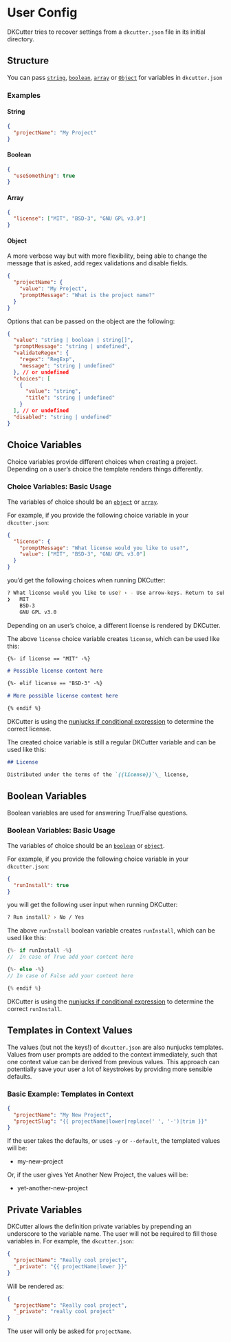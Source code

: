 # User Config

DKCutter tries to recover settings from a `dkcutter.json` file in its initial directory.

## Structure

You can pass [`string`](#string), [`boolean`](#boolean), [`array`](#array) or [`Object`](#object) for variables in `dkcutter.json`

### Examples

#### String

```json
{
  "projectName": "My Project"
}
```

#### Boolean

```json
{
  "useSomething": true
}
```

#### Array

```json
{
  "license": ["MIT", "BSD-3", "GNU GPL v3.0"]
}
```

#### Object

A more verbose way but with more flexibility, being able to change the message that is asked, add regex validations and disable fields.

```json
{
  "projectName": {
    "value": "My Project",
    "promptMessage": "What is the project name?"
  }
}
```

Options that can be passed on the object are the following:

```json
{
  "value": "string | boolean | string[]",
  "promptMessage": "string | undefined",
  "validateRegex": {
    "regex": "RegExp",
    "message": "string | undefined"
  }, // or undefined
  "choices": [
    {
      "value": "string",
      "title": "string | undefined"
    }
  ], // or undefined
  "disabled": "string | undefined"
}
```

## Choice Variables

Choice variables provide different choices when creating a project. Depending on a user’s choice the template renders things differently.

### Choice Variables: Basic Usage

The variables of choice should be an [`object`](#object) or [`array`](#array).

For example, if you provide the following choice variable in your `dkcutter.json`:

```json
{
  "license": {
    "promptMessage": "What license would you like to use?",
    "value": ["MIT", "BSD-3", "GNU GPL v3.0"]
  }
}
```

you’d get the following choices when running DKCutter:

```bash
? What license would you like to use? › - Use arrow-keys. Return to submit.
❯   MIT
    BSD-3
    GNU GPL v3.0
```

Depending on an user’s choice, a different license is rendered by DKCutter.

The above `license` choice variable creates `license`, which can be used like this:

```md
{%- if license == "MIT" -%}

# Possible license content here

{%- elif license == "BSD-3" -%}

# More possible license content here

{% endif %}
```

DKCutter is using the [nunjucks if conditional expression](https://mozilla.github.io/nunjucks/templating.html#if) to determine the correct license.

The created choice variable is still a regular DKCutter variable and can be used like this:

```md
## License

Distributed under the terms of the `{{license}}`\_ license,
```

## Boolean Variables

Boolean variables are used for answering True/False questions.

### Boolean Variables: Basic Usage

The variables of choice should be an [`boolean`](#boolean) or [`object`](#object).

For example, if you provide the following choice variable in your `dkcutter.json`:

```json
{
  "runInstall": true
}
```

you will get the following user input when running DKCutter:

```bash
? Run install? › No / Yes
```

The above `runInstall` boolean variable creates `runInstall`, which can be used like this:

```js
{%- if runInstall -%}
//  In case of True add your content here

{%- else -%}
// In case of False add your content here

{% endif %}
```

DKCutter is using the [nunjucks if conditional expression](https://mozilla.github.io/nunjucks/templating.html#if) to determine the correct `runInstall`.

## Templates in Context Values

The values (but not the keys!) of `dkcutter.json` are also nunjucks templates. Values from user prompts are added to the context immediately, such that one context value can be derived from previous values. This approach can potentially save your user a lot of keystrokes by providing more sensible defaults.

### Basic Example: Templates in Context

```json
{
  "projectName": "My New Project",
  "projectSlug": "{{ projectName|lower|replace(' ', '-')|trim }}"
}
```

If the user takes the defaults, or uses `-y` or `--default`, the templated values will be:

- my-new-project

Or, if the user gives Yet Another New Project, the values will be:

- yet-another-new-project

## Private Variables

DKCutter allows the definition private variables by prepending an underscore to the variable name. The user will not be required to fill those variables in. For example, the `dkcutter.json`:

```json
{
  "projectName": "Really cool project",
  "_private": "{{ projectName|lower }}"
}
```

Will be rendered as:

```json
{
  "projectName": "Really cool project",
  "_private": "really cool project"
}
```

The user will only be asked for `projectName`.
